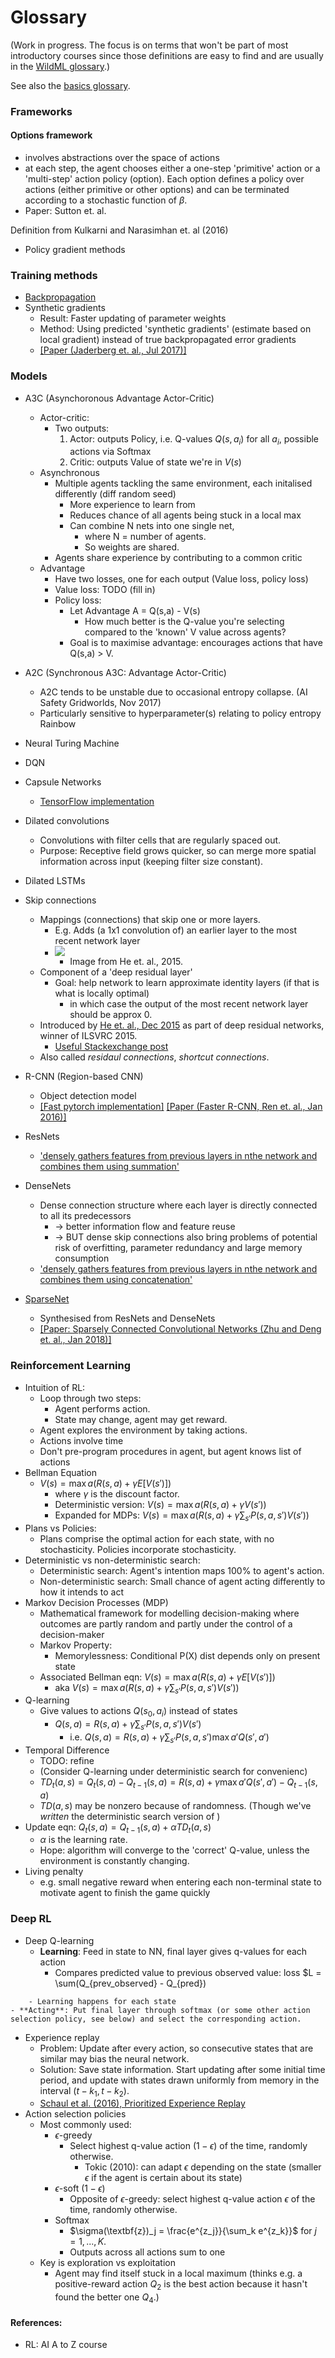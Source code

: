 # Glossary

(Work in progress. The focus is on terms that won't be part of most introductory courses since those definitions are easy to find and are usually in the [WildML glossary](http://www.wildml.com/deep-learning-glossary/).)

See also the [basics glossary](basics-glossary.md).

### Frameworks


#### Options framework
- involves abstractions over the space of actions
- at each step, the agent chooses either a one-step 'primitive' action or a 'multi-step' action policy (option). Each option defines a policy over actions (either primitive or other options) and can be terminated according to a stochastic function of $\beta$.
- Paper: Sutton et. al.

Definition from Kulkarni and Narasimhan et. al (2016) 

- Policy gradient methods

### Training methods

- [Backpropagation](basics-glossary.md)
- Synthetic gradients
	- Result: Faster updating of parameter weights
	- Method: Using predicted 'synthetic gradients' (estimate based on local gradient) instead of true backpropagated error gradients
	- [[Paper (Jaderberg et. al., Jul 2017)]](https://arxiv.org/pdf/1608.05343.pdf)

### Models

- A3C (Asynchoronous Advantage Actor-Critic)
	- Actor-critic: 
		- Two outputs: 
			1. Actor: outputs Policy, i.e. Q-values $Q(s,a_i)$ for all $a_i$, possible actions via Softmax
			2. Critic: outputs Value of state we're in $V(s)$
	- Asynchronous
		- Multiple agents tackling the same environment, each initalised differently (diff random seed)
			- More experience to learn from
			- Reduces chance of all agents being stuck in a local max
			- Can combine N nets into one single net,
				- where N = number of agents. 
				- So weights are shared.
		- Agents share experience by contributing to a common critic
	- Advantage
		- Have two losses, one for each output (Value loss, policy loss)
		- Value loss: TODO (fill in)
		- Policy loss: 
			- Let Advantage A = Q(s,a) - V(s)
				- How much better is the Q-value you're selecting compared to the 'known' V value across agents?
			- Goal is to maximise advantage: encourages actions that have Q(s,a) > V.

- A2C (Synchronous A3C: Advantage Actor-Critic)
	- A2C tends to be unstable due to occasional entropy collapse. (AI Safety Gridworlds, Nov 2017)
    - Particularly sensitive to hyperparameter(s) relating to policy entropy
 Rainbow
- Neural Turing Machine
- DQN
- Capsule Networks
	- [TensorFlow implementation](https://github.com/JunYeopLee/capsule-networks)
- Dilated convolutions
	- Convolutions with filter cells that are regularly spaced out.
	- Purpose: Receptive field grows quicker, so can merge more spatial information across input (keeping filter size constant).
- Dilated LSTMs
- Skip connections
	- Mappings (connections) that skip one or more layers.
		- E.g. Adds (a 1x1 convolution of) an earlier layer to the most recent network layer
		- ![](images/skip-connection.png)
			- Image from He et. al., 2015.
	- Component of a 'deep residual layer'
	    - Goal: help network to learn approximate identity layers (if that is what is locally optimal)
	    	- in which case the output of the most recent network layer should be approx 0.
	- Introduced by [He et. al., Dec 2015](https://arxiv.org/pdf/1512.03385.pdf) as part of deep residual networks, winner of ILSVRC 2015.
		- [Useful Stackexchange post](https://stats.stackexchange.com/questions/56950/neural-network-with-skip-layer-connections)
	- Also called *residaul connections*, *shortcut connections*.
- R-CNN (Region-based CNN)
	- Object detection model
	- [[Fast pytorch implementation]](https://github.com/jwyang/faster-rcnn.pytorch) [[Paper (Faster R-CNN, Ren et. al., Jan 2016)]](https://arxiv.org/abs/1506.01497)
- ResNets
	- ['densely gathers features from previous layers in nthe network and combines them using summation'](https://arxiv.org/abs/1801.05895)
- DenseNets
	- Dense connection structure where each layer is directly connected to all its predecessors
		- -> better information flow and feature reuse
		- -> BUT dense skip connections also bring problems of potential risk of overfitting, parameter redundancy and large memory consumption
	- ['densely gathers features from previous layers in nthe network and combines them using concatenation'](https://arxiv.org/abs/1801.05895)
- [SparseNet](https://arxiv.org/abs/1801.05895)
	- Synthesised from ResNets and DenseNets
	- [[Paper: Sparsely Connected Convolutional Networks (Zhu and Deng et. al., Jan 2018)]](https://arxiv.org/abs/1801.05895)

### Reinforcement Learning
- Intuition of RL: 
	- Loop through two steps:
		- Agent performs action. 
		- State may change, agent may get reward.
	- Agent explores the environment by taking actions.
	- Actions involve time
	- Don't pre-program procedures in agent, but agent knows list of actions
- Bellman Equation
	- $V(s) = \max{a}(R(s,a)+\gamma E[V(s')])$
		- where $\gamma$ is the discount factor.
		- Deterministic version: $V(s) = \max{a}(R(s,a)+\gamma V(s'))$
		- Expanded for MDPs: $V(s) = \max{a}(R(s,a)+\gamma \sum_{s'} P(s,a,s')V(s'))$
- Plans vs Policies: 
	- Plans comprise the optimal action for each state, with no stochasticity. Policies incorporate stochasticity.
- Deterministic vs non-deterministic search:
	- Deterministic search: Agent's intention maps 100% to agent's action.
	- Non-deterministic search: Small chance of agent acting differently to how it intends to act
- Markov Decision Processes (MDP)
	- Mathematical framework for modelling decision-making where outcomes are partly random and partly under the control of a decision-maker
	- Markov Property: 
		- Memorylessness: Conditional P(X) dist depends only on present state
	- Associated Bellman eqn: $V(s) = \max{a}(R(s,a)+\gamma E[V(s')])$
		- aka $V(s) = \max{a}(R(s,a)+\gamma \sum_{s'} P(s,a,s')V(s'))$
- Q-learning
	- Give values to actions $Q(s_0,a_i)$ instead of states
		- $Q(s,a) = R(s,a)+\gamma \sum_{s'} P(s,a,s')V(s')$
			- i.e. $Q(s,a) = R(s,a)+\gamma \sum_{s'} P(s,a,s')\max{a'}Q(s',a')$
- Temporal Difference
	- TODO: refine
	- (Consider Q-learning under deterministic search for convenienc)
	- $TD_t(a,s) = Q_t(s,a) - Q_{t-1}(s,a) = R(s,a)+\gamma\max{a'}Q(s',a') - Q_{t-1}(s,a)$
	- $TD(a,s)$ may be nonzero because of randomness. (Though we've *written* the deterministic search version of )
- Update eqn: $Q_t(s,a) = Q_{t-1}(s,a) + \alpha TD_t(a,s)$
	- $\alpha$ is the learning rate.
	- Hope: algorithm will converge to the 'correct' Q-value, unless the environment is constantly changing.
- Living penalty
    - e.g. small negative reward when entering each non-terminal state to motivate agent to finish the game quickly

### Deep RL
- Deep Q-learning
	- **Learning**: Feed in state to NN, final layer gives q-values for each action
		- Compares predicted value to previous observed value: loss $L = \sum(Q_{prev_observed} - Q_{pred})
<!--			- TODO: but what if you haven't seen this state before?
			- TODO: What if you've seen it multiple times?
-->
		- Learning happens for each state
	- **Acting**: Put final layer through softmax (or some other action selection policy, see below) and select the corresponding action.
- Experience replay
	- Problem: Update after every action, so consecutive states that are similar may bias the neural network.
	- Solution: Save state information. Start updating after some initial time period, and update with states drawn uniformly from memory in the interval $(t-k_1, t-k_2)$.
	- [Schaul et al. (2016), Prioritized Experience Replay](#)
- Action selection policies
	- Most commonly used:
		- $\epsilon$-greedy
			- Select highest q-value action $(1-\epsilon)$ of the time, randomly otherwise.
				- Tokic (2010): can adapt $\epsilon$ depending on the state (smaller $\epsilon$ if the agent is certain about its state)
		- $\epsilon$-soft $(1-\epsilon)$
			- Opposite of $\epsilon$-greedy: select highest q-value action $\epsilon$ of the time, randomly otherwise.
		- Softmax
			- $\sigma(\textbf{z})_j = \frac{e^{z_j}}{\sum_k e^{z_k}}$ for $j=1,...,K$.
			- Outputs across all actions sum to one
	- Key is exploration vs exploitation
		- Agent may find itself stuck in a local maximum (thinks e.g. a positive-reward action $Q_2$ is the best action because it hasn't found the better one $Q_4$.)

#### References:
- RL: AI A to Z course